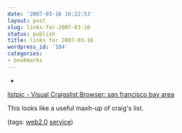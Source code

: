 ```yaml
---
date: '2007-03-16 16:22:53'
layout: post
slug: links-for-2007-03-16
status: publish
title: links for 2007-03-16
wordpress_id: '184'
categories:
- bookmarks
---
```



	
  *
		

[listpic - Visual Craigslist Browser: san francisco bay area](http://sfbay.listpic.com/)


		

This looks like a useful maxh-up of craig's list.


		

(tags: [web2.0](http://del.icio.us/eob/web2.0) [service](http://del.icio.us/eob/service))


	




